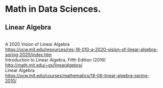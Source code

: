 # Math in Data Sciences.
## Linear Algebra
<br>A 2020 Vision of Linear Algebra
<br>https://ocw.mit.edu/resources/res-18-010-a-2020-vision-of-linear-algebra-spring-2020/index.htm
<br>Introduction to Linear Algebra, Fifth Edition (2016)
<br>http://math.mit.edu/~gs/linearalgebra/
<br>Linear Algebra
<br>https://ocw.mit.edu/courses/mathematics/18-06-linear-algebra-spring-2010/
